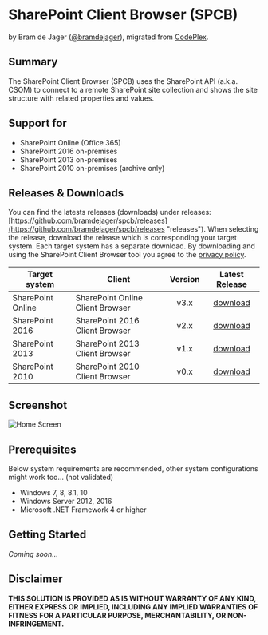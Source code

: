 # SharePoint Client Browser (SPCB) #
by Bram de Jager ([@bramdejager](http://twitter.com/bramdejager "@bramdejager")), migrated from [CodePlex](http://spcb.codeplex.com/).
## Summary ##
The SharePoint Client Browser (SPCB) uses the SharePoint API (a.k.a. CSOM) to connect to a remote SharePoint site collection and shows the site structure with related properties and values.
## Support for ##
* SharePoint Online (Office 365)
* SharePoint 2016 on-premises
* SharePoint 2013 on-premises
* SharePoint 2010 on-premises (archive only)
## Releases & Downloads ##
You can find the latests releases (downloads) under releases: [https://github.com/bramdejager/spcb/releases](https://github.com/bramdejager/spcb/releases "releases").
When selecting the release, download the release which is corresponding your target system. Each target system has a separate download. By downloading and using the SharePoint Client Browser tool you agree to the [privacy policy](https://github.com/bramdejager/spcb/blob/master/PRIVACY.md).

| Target system | Client | Version | Latest Release |
| --- | --- | :---: | :---: |
| SharePoint Online | SharePoint Online Client Browser | v3.x | [download](https://github.com/bramdejager/spcb/releases/tag/v3.4) |
| SharePoint 2016 | SharePoint 2016 Client Browser | v2.x | [download](https://github.com/bramdejager/spcb/releases/tag/v2.6) |
| SharePoint 2013 | SharePoint 2013 Client Browser | v1.x | [download](https://github.com/bramdejager/spcb/releases/tag/v1.13) |
| SharePoint 2010 | SharePoint 2010 Client Browser | v0.x | [download](https://github.com/bramdejager/spcb/releases/tag/v0.6) |
## Screenshot ##
![Home Screen](https://github.com/bramdejager/spcb/blob/master/img/SPCBv3.3-HomeScreen.png?raw=true)
## Prerequisites ##
Below system requirements are recommended, other system configurations might work too... (not validated)
* Windows 7, 8, 8.1, 10
* Windows Server 2012, 2016
* Microsoft .NET Framework 4 or higher
## Getting Started ##
*Coming soon...*
## Disclaimer ##
**THIS SOLUTION IS PROVIDED AS IS WITHOUT WARRANTY OF ANY KIND, EITHER EXPRESS OR IMPLIED, INCLUDING ANY IMPLIED WARRANTIES OF FITNESS FOR A PARTICULAR PURPOSE, MERCHANTABILITY, OR NON-INFRINGEMENT.**
